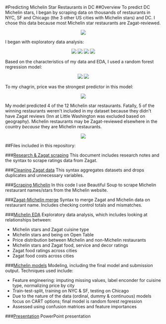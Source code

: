 #Predicting Michelin Star Restaurants in DC
##Overview
To predict DC Michelin stars, I began by scraping data on thousands of restaurants in NYC, SF and Chicago (the 3 other US cities with Michelin stars) and DC. I chose this data because most Michelin star restaurants are Zagat-reviewed. 
<p align ="center">
<img src ="/Predicting%20DC%20Michelin%20Restaurants/images/Zagat.png" />
</p>

I began with exploratory data analysis: 
<p align ="center">
<img src ="/Predicting%20DC%20Michelin%20Restaurants/images/food%20ratings.png" />

<img src ="/Predicting%20DC%20Michelin%20Restaurants/images/food%20ratings2.png" />

<img src ="/Predicting%20DC%20Michelin%20Restaurants/images/cuisines.png" />

<img src ="/Predicting%20DC%20Michelin%20Restaurants/images/price.png" />
</p>

Based on the characteristics of my data and EDA, I used a random forest regression model: 
<p align ="center">
<img src ="/Predicting%20DC%20Michelin%20Restaurants/images/model.png" />

<img src ="/Predicting%20DC%20Michelin%20Restaurants/images/model2.png" />
</p>

To my chagrin, price was the strongest predictor in this model:
<p align ="center">
<img src ="/Predicting%20DC%20Michelin%20Restaurants/images/importances.png" />
</p>

My model predicted 4 of the 12 Michelin star restaurants. Fatally, 5 of the winning restaurants weren't included in my dataset because they didn't have Zagat reviews (Inn at Little Washington was excluded based on geography). Michelin restaurants may be Zagat-reviewed elsewhere in the country *because* they are Michelin restaurants. 

<p align ="center">
<img src ="/Predicting%20DC%20Michelin%20Restaurants/images/results.png" />
</p>

##Files included in this repository: 

###[Research & Zagat scraping](/Predicting%20DC%20Michelin%20Restaurants/files/Research%20&%20Zagat%20scraping.ipynb)
This document includes research notes and the syntax to scrape ratings data from Zagat.

###[Cleaning Zagat data](/Predicting%20DC%20Michelin%20Restaurants/files/Cleaning%20Zagat%20data.ipynb)
This syntax aggregates datasets and drops duplicates and unnecessary variables.

###[Scraping Michelin](/Predicting%20DC%20Michelin%20Restaurants/files/Scraping%20Michelin%20.ipynb)
In this code I use Beautiful Soup to scrape Michelin restaurant names/stars from the Michelin website.

###[Zagat-Michelin merge](/Predicting%20DC%20Michelin%20Restaurants/files/zagat-michelin%20merge.ipynb)
Syntax to merge Zagat and Michelin data on restaurant name. Includes checking control totals and mismatches.

###[Michelin EDA](/Predicting%20DC%20Michelin%20Restaurants/files/Michelin%20EDA.ipynb)
Exploratory data analysis, which includes looking at relationships between: 
* Michelin stars and Zagat cuisine type
* Michelin stars and being on Open Table
* Price distribution between Michelin and non-Michelin restaurants
* Michelin stars and Zagat food, service and decor ratings
* Zagat food ratings across cities
* Zagat food costs across cities

###[Michelin models](/Predicting%20DC%20Michelin%20Restaurants/files/Michelin%20models.ipynb)
Modeling, including the final model and submission output. Techniques used include:
* Feature engineering: imputing missing values, label enconder for cuisine type, normalizing price by city
* Train-test-split, training on NYC & SF, testing on Chicago
* Due to the nature of the data (ordinal, dummy & continuous) models focus on CART options; final model is random forest regression
* Assessed using confusion matrices and feature importances

###[Presentation](/Predicting%20DC%20Michelin%20Restaurants/files/Presentation.pptx)
PowerPoint presentation
